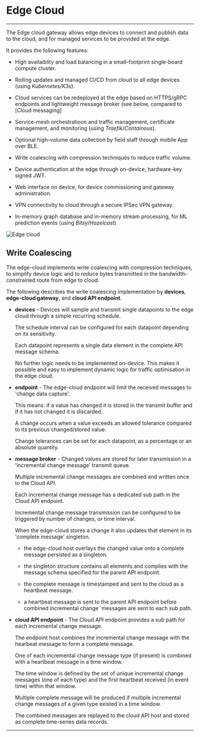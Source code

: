 # Edge Cloud
---

The Edge cloud gateway allows edge devices to connect and publish data to the cloud, and for managed services to be provided at the edge.

It provides the following features:

- High availaiblity and load balancing in a small-footprint single-board compute cluster.

- Rolling updates and managed CI/CD from cloud to all edge devices (using _Kubernetes/K3s_).

- Cloud services can be redeployed at the edge based on HTTPS/gRPC endpoints and lightweight message broker (see below, compared to [Cloud messaging] 

- Service-mesh orchestratioon and traffic management, certificate management, and monitoring (using _Traefik_/_Containous_).

- Optional high-volume data collection by field staff through mobile App over BLE.

- Write coalescing with compression techniques to reduce traffic volume.

- Device authentication at the edge through on-device, hardware-key signed JWT.

- Web interface on device, for device commissioning and gateway administration. 

- VPN connectivity to cloud through a secure IPSec VPN gateway.

- In-memory graph database and in-memory stream processing, for ML prediction events (using _Bitsy_/_Hazelcast_) 


![Edge cloud](../images/edge-cloud.png)


## Write Coalescing

The edge-cloud implements write coalescing with compression techniques, to simplify device logic and to reduce bytes transmitted in the bandwidth-constrained route from edge to cloud.

The following describes the write coalescing implementation by **devices**, **edge-cloud gateway**, and **cloud API endpoint**.

- **devices** - Devices will sample and transmit single datapoints to the edge cloud through a simple recurring schedule. 

    The schedule interval can be configured for each datapoint depending on its sensitivity.

    Each datapoint represents a single data element in the complete API message schema.

    No further logic needs to be implemented on-device. This makes it possible and easy to implement dynamic logic for traffic optimisation in the edge cloud. 


- **endpoint** - The edge-cloud endpoint will limit the received messages to 'change data capture'.

    This means: if a value has changed it is stored in the transmit buffer and if it has not changed it is discarded.

    A change occurs when a value exceeds an allowed tolerance compared to its previous changed/stored value.

    Change tolerances can be set for each datapoint, as a percentage or an absolute quantity.

        
- **message broker** - Changed values are stored for later transmission in a 'incremental change message' transmit queue.

    Multiple incremental change messages are combined and written once to the Cloud API.

    Each incremental change message has a dedicated sub path in the Cloud API endpoint.

    Incremental change message transmission can be configured to be triggered by number of changes, or time interval.


    When the edge-cloud stores a change it also updates that element in its 'complete message' singleton.  

    - the edge-cloud host overlays the changed value onto a complete message persisted as a singleton.

    - the singleton structure contains all elements and complies with the message schema specified for the parent API endpoint.

    - the complete message is timestamped and sent to the cloud as a heartbeat message.

    - a heartbeat message is sent to the parent API endpoint before combined incremental change `messages are sent to each sub path. 

- **cloud API endpoint** - The Cloud API endpoint provides a sub path for each incremental change message.

    The endpoint host combines the incremental change message with the hearbeat message to form a complete message.

    One of each incremental change message type (if present) is combined with a heartbeat message in a time window.

    The time window is defined by the set of unique incremental change messages (one of each type) and the first heartbeat received (in event time) within that window.

    Multiple complete message will be produced if multiple incremental change messages of a given type existed in a time window.

    The combined messages are replayed to the cloud API host and stored as complete time-series data records.

---
